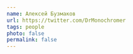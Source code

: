 ```yaml
---
name: Алексей Бузмаков
url: https://twitter.com/DrMonochromer
tags: people
photo: false
permalink: false
---
```

